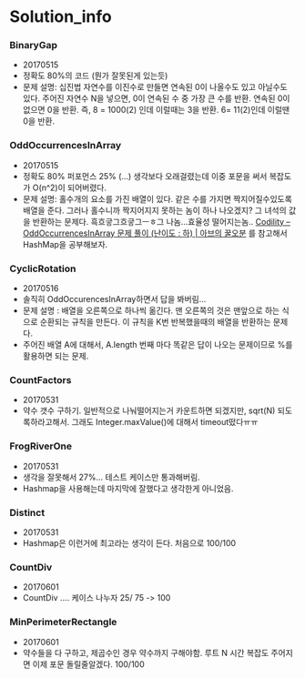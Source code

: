 # Solution_info

### BinaryGap 
* 20170515
* 정확도 80%의 코드 (뭔가 잘못된게 있는듯) 
* 문제 설명: 십진법 자연수를 이진수로 만들면 연속된 0이 나올수도 있고 아닐수도 있다. 주어진 자연수 N을 넣으면,  0이 연속된 수 중 가장 큰 수를 반환. 연속된 0이 없으면 0을 반환. 
즉, 8 = 1000(2) 인데 이럴때는 3을 반환. 6= 11(2)인데 이럴땐 0을 반환. 

### OddOccurrencesInArray
* 20170515
* 정확도 80% 퍼포먼스 25% (…) 생각보다 오래걸렸는데 이중 포문을 써서 복잡도가 O(n^2)이 되어버렸다. 
* 문제 설명: 홀수개의 요소를 가진 배열이 있다. 같은 수를 가지면 짝지어질수있도록 배열을 준다. 그러나 홀수니까 짝지어지지 못하는 놈이 하나 나오겠지? 그 녀석의 값을 반환하는 문제다. 
흑흐긓그흐긓그ㅡㅎ그 나놈…효율성 떨어지는놈..
[Codility – OddOccurrencesInArray 문제 풀이 (난이도 : 하) | 아브의 꿀오분](http://abh0518.net/tok/?p=539)
를 참고해서 HashMap을 공부해보자. 

### CyclicRotation
* 20170516 
* 솔직히 OddOccurencesInArray하면서 답을 봐버림… 
* 문제 설명 : 배열을 오른쪽으로 하나씩 옮긴다. 맨 오른쪽의 것은 맨앞으로 하는 식으로 순환되는 규칙을 만든다. 이 규칙을 K번 반복했을때의 배열을 반환하는 문제다. 
* 주어진 배열 A에 대해서, A.length 번째 마다 똑같은 답이 나오는 문제이므로 %를 활용하면 되는 문제. 

###  CountFactors
* 20170531
* 약수 갯수 구하기. 일반적으로 나눠떨어지는거 카운트하면 되겠지만, sqrt(N) 되도록하라고해서. 그래도 Integer.maxValue()에 대해서 timeout떴다ㅠㅠ 


###  FrogRiverOne 
* 20170531 
* 생각을 잘못해서 27%... 테스트 케이스만 통과해버림. 
* Hashmap을 사용해는데 마지막에 잘했다고 생각한게 아니었음.

### Distinct
* 20170531
* Hashmap은 이런거에 최고라는 생각이 든다. 처음으로 100/100


### CountDiv 
* 20170601
* CountDiv .... 케이스 나누자  25/ 75  -> 100


###  MinPerimeterRectangle
* 20170601
* 약수들을 다 구하고, 제곱수인 경우 약수까지 구해야함. 루트 N 시간 복잡도 주어지면 이제 포문 돌릴줄알겠다. 100/100